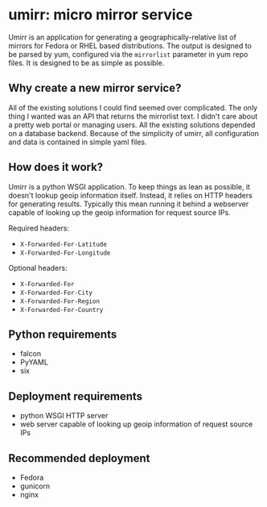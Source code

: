 # umirr: micro mirror service

Umirr is an application for generating a geographically-relative list of
mirrors for Fedora or RHEL based distributions.  The output is designed to be
parsed by yum, configured via the `mirrorlist` parameter in yum repo files.  It
is designed to be as simple as possible.

## Why create a new mirror service?

All of the existing solutions I could find seemed over complicated.  The only
thing I wanted was an API that returns the mirrorlist text.  I didn't care
about a pretty web portal or managing users.  All the existing solutions
depended on a database backend.  Because of the simplicity of umirr, all
configuration and data is contained in simple yaml files.

## How does it work?

Umirr is a python WSGI application.  To keep things as lean as possible, it
doesn't lookup geoip information itself.  Instead, it relies on HTTP headers
for generating results.  Typically this mean running it behind a webserver
capable of looking up the geoip information for request source IPs.

Required headers:
* `X-Forwarded-For-Latitude`
* `X-Forwarded-For-Longitude`

Optional headers:
* `X-Forwarded-For`
* `X-Forwarded-For-City`
* `X-Forwarded-For-Region`
* `X-Forwarded-For-Country`

## Python requirements

* falcon
* PyYAML
* six

## Deployment requirements

* python WSGI HTTP server
* web server capable of looking up geoip information of request source IPs

## Recommended deployment

* Fedora
* gunicorn
* nginx
